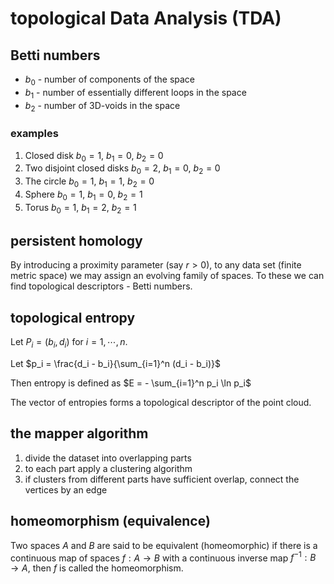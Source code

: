 # topological Data Analysis (TDA)

## Betti numbers

- $b_0$ - number of components of the space
- $b_1$ - number of essentially different loops in the space
- $b_2$ - number of 3D-voids in the space

### examples

1. Closed disk $b_0 = 1$, $b_1 = 0$, $b_2 = 0$
2. Two disjoint closed disks $b_0 = 2$, $b_1 = 0$, $b_2 = 0$
3. The circle $b_0 = 1$, $b_1 = 1$, $b_2 = 0$
4. Sphere $b_0 = 1$, $b_1 = 0$, $b_2 = 1$
5. Torus $b_0 = 1$, $b_1 = 2$, $b_2 = 1$

## persistent homology

By introducing a proximity parameter (say $r > 0$), to any data set (finite metric space) we may assign an evolving family of spaces. To these we can find topological descriptors - Betti numbers.

## topological entropy

Let $P_i = (b_i, d_i)$ for $i = 1, \cdots, n$.

Let $p_i = \frac{d_i - b_i}{\sum_{i=1}^n (d_i - b_i)}$

Then entropy is defined as $E = - \sum_{i=1}^n p_i \ln p_i$

The vector of entropies forms a topological descriptor of the point cloud.

## the mapper algorithm

1. divide the dataset into overlapping parts
2. to each part apply a clustering algorithm
3. if clusters from different parts have sufficient overlap, connect the vertices by an edge

## homeomorphism (equivalence)

Two spaces $A$ and $B$ are said to be equivalent (homeomorphic) if there is a continuous map of spaces $f: A \to B$ with a continuous inverse map $f^{-1}: B \to A$, then $f$ is called the homeomorphism.
